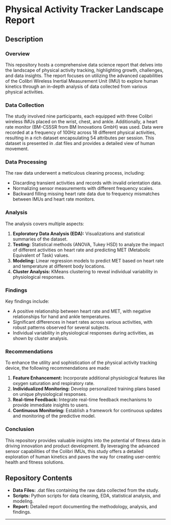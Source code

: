 # Physical Activity Tracker Landscape Report

## Description

### Overview
This repository hosts a comprehensive data science report that delves into the landscape of physical activity tracking, highlighting growth, challenges, and data insights. The report focuses on utilizing the advanced capabilities of the Colibri Wireless Inertial Measurement Unit (IMU) to explore human kinetics through an in-depth analysis of data collected from various physical activities.

### Data Collection
The study involved nine participants, each equipped with three Colibri wireless IMUs placed on the wrist, chest, and ankle. Additionally, a heart rate monitor (BM-CS5SR from BM Innovations GmbH) was used. Data were recorded at a frequency of 100Hz across 18 different physical activities, resulting in a rich dataset encapsulating 54 attributes per session. This dataset is presented in .dat files and provides a detailed view of human movement.

### Data Processing
The raw data underwent a meticulous cleaning process, including:
- Discarding transient activities and records with invalid orientation data.
- Normalizing sensor measurements with different frequency scales.
- Backward filling missing heart rate data due to frequency mismatches between IMUs and heart rate monitors.

### Analysis
The analysis covers multiple aspects:
1. **Exploratory Data Analysis (EDA):** Visualizations and statistical summaries of the dataset.
2. **Testing:** Statistical methods (ANOVA, Tukey HSD) to analyze the impact of different activities on heart rate and predicting MET (Metabolic Equivalent of Task) values.
3. **Modeling:** Linear regression models to predict MET based on heart rate and temperature at different body locations.
4. **Cluster Analysis:** KMeans clustering to reveal individual variability in physiological responses.

### Findings
Key findings include:
- A positive relationship between heart rate and MET, with negative relationships for hand and ankle temperatures.
- Significant differences in heart rates across various activities, with robust patterns observed for several subjects.
- Individual variability in physiological responses during activities, as shown by cluster analysis.

### Recommendations
To enhance the utility and sophistication of the physical activity tracking device, the following recommendations are made:
1. **Feature Enhancement:** Incorporate additional physiological features like oxygen saturation and respiratory rate.
2. **Individualized Monitoring:** Develop personalized training plans based on unique physiological responses.
3. **Real-time Feedback:** Integrate real-time feedback mechanisms to provide immediate insights to users.
4. **Continuous Monitoring:** Establish a framework for continuous updates and monitoring of the predictive model.

### Conclusion
This repository provides valuable insights into the potential of fitness data in driving innovation and product development. By leveraging the advanced sensor capabilities of the Colibri IMUs, this study offers a detailed exploration of human kinetics and paves the way for creating user-centric health and fitness solutions.

## Repository Contents
- **Data Files:** .dat files containing the raw data collected from the study.
- **Scripts:** Python scripts for data cleaning, EDA, statistical analysis, and modeling.
- **Report:** Detailed report documenting the methodology, analysis, and findings.


---

